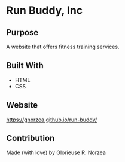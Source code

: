 # Run Buddy, Inc

## Purpose 
A website that offers fitness training services.

## Built With
* HTML
* CSS

## Website 
https://gnorzea.github.io/run-buddy/

## Contribution 
Made (with love) by Glorieuse R. Norzea

